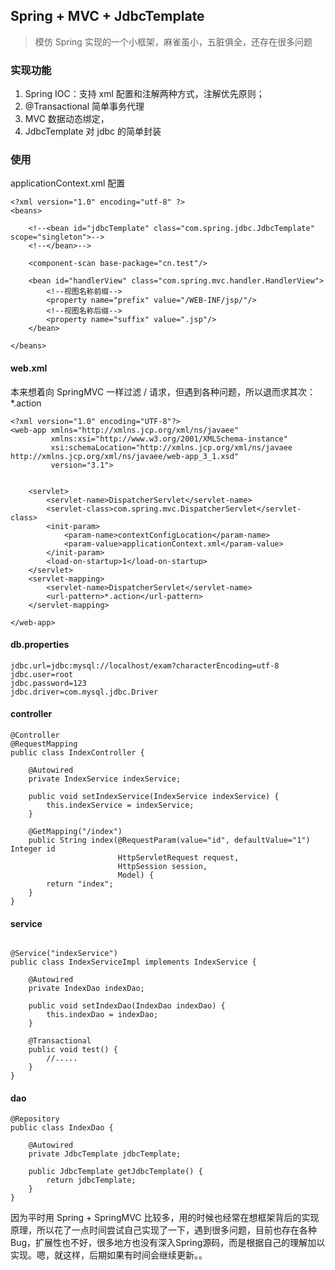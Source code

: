 
## Spring + MVC + JdbcTemplate

> 模仿 Spring 实现的一个小框架，麻雀虽小，五脏俱全，还存在很多问题

### 实现功能

1. Spring IOC：支持 xml 配置和注解两种方式，注解优先原则；
2. @Transactional 简单事务代理
3. MVC 数据动态绑定，
4. JdbcTemplate 对 jdbc 的简单封装


### 使用

applicationContext.xml 配置
```
<?xml version="1.0" encoding="utf-8" ?>
<beans>

    <!--<bean id="jdbcTemplate" class="com.spring.jdbc.JdbcTemplate" scope="singleton">-->
    <!--</bean>-->

    <component-scan base-package="cn.test"/>

    <bean id="handlerView" class="com.spring.mvc.handler.HandlerView">
        <!--视图名称前缀-->
        <property name="prefix" value="/WEB-INF/jsp/"/>
        <!--视图名称后缀-->
        <property name="suffix" value=".jsp"/>
    </bean>

</beans>
```


#### web.xml 

本来想着向 SpringMVC 一样过滤 / 请求，但遇到各种问题，所以退而求其次：*.action
```
<?xml version="1.0" encoding="UTF-8"?>
<web-app xmlns="http://xmlns.jcp.org/xml/ns/javaee"
         xmlns:xsi="http://www.w3.org/2001/XMLSchema-instance"
         xsi:schemaLocation="http://xmlns.jcp.org/xml/ns/javaee http://xmlns.jcp.org/xml/ns/javaee/web-app_3_1.xsd"
         version="3.1">


    <servlet>
        <servlet-name>DispatcherServlet</servlet-name>
        <servlet-class>com.spring.mvc.DispatcherServlet</servlet-class>
        <init-param>
            <param-name>contextConfigLocation</param-name>
            <param-value>applicationContext.xml</param-value>
        </init-param>
        <load-on-startup>1</load-on-startup>
    </servlet>
    <servlet-mapping>
        <servlet-name>DispatcherServlet</servlet-name>
        <url-pattern>*.action</url-pattern>
    </servlet-mapping>

</web-app>
```

#### db.properties
```
jdbc.url=jdbc:mysql://localhost/exam?characterEncoding=utf-8
jdbc.user=root
jdbc.password=123
jdbc.driver=com.mysql.jdbc.Driver
```

#### controller
```
@Controller
@RequestMapping
public class IndexController {

    @Autowired
    private IndexService indexService;
    
    public void setIndexService(IndexService indexService) {
        this.indexService = indexService;
    }

    @GetMapping("/index")
    public String index(@RequestParam(value="id", defaultValue="1") Integer id
    					HttpServletRequest request,  
            			HttpSession session,
            			Model) {
        return "index";
    }
}
```

#### service

```

@Service("indexService")
public class IndexServiceImpl implements IndexService {

    @Autowired
    private IndexDao indexDao;
    
    public void setIndexDao(IndexDao indexDao) {
        this.indexDao = indexDao;
    }
    
    @Transactional
    public void test() {
        //.....
    }
}    
```

#### dao
```
@Repository
public class IndexDao {

    @Autowired
    private JdbcTemplate jdbcTemplate;

    public JdbcTemplate getJdbcTemplate() {
        return jdbcTemplate;
    }
}
```

因为平时用 Spring + SpringMVC 比较多，用的时候也经常在想框架背后的实现原理，所以花了一点时间尝试自己实现了一下，遇到很多问题，目前也存在各种 Bug，扩展性也不好，很多地方也没有深入Spring源码，而是根据自己的理解加以实现。嗯，就这样，后期如果有时间会继续更新。。